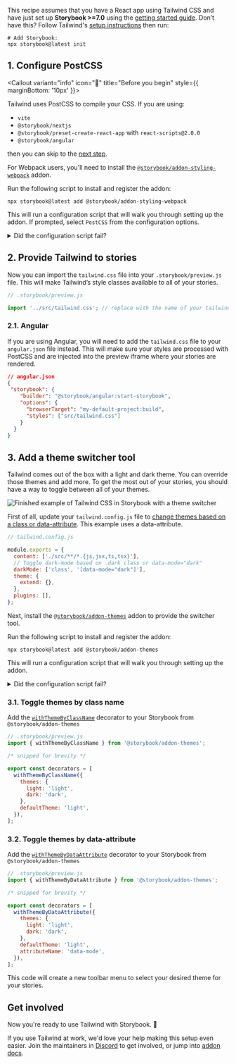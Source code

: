 <Callout variant="neutral" icon="ℹ️" title="Prerequisites">

This recipe assumes that you have a React app using Tailwind CSS and have just set up **Storybook >=7.0** using the [getting started guide](/docs/react/get-started/install). Don’t have this? Follow Tailwind's [setup instructions](https://tailwindcss.com/docs/installation) then run:

```shell
# Add Storybook:
npx storybook@latest init
```

</Callout>

## 1. Configure PostCSS


<Callout variant="info" icon="📣" title="Before you begin" style={{ marginBottom: '10px' }}>

Tailwind uses PostCSS to compile your CSS. If you are using:
-  `vite`
-  `@storybook/nextjs`
-  `@storybook/preset-create-react-app` with `react-scripts@2.0.0`
-  `@storybook/angular`
  
then you can skip to the [next step](#2-provide-tailwind-to-stories).

</Callout>



For Webpack users, you'll need to install the [`@storybook/addon-styling-webpack`](https://storybook.js.org/addons/@storybook/addon-styling-webpack) addon.

Run the following script to install and register the addon:

```shell
npx storybook@latest add @storybook/addon-styling-webpack
```

This will run a configuration script that will walk you through setting up the addon. If prompted, select `PostCSS` from the configuration options.

<details>
  <summary>Did the configuration script fail?</summary>
  <p>Under the hood, this runs <code>npx @storybook/auto-config styling</code> which should read your project and try to configure your Storybook Webpack for your desired tools. If running that command directly does not solve your problem, please file a bug on the <a href="https://github.com/storybookjs/auto-config/issues/new?assignees=&labels=bug&projects=&template=bug_report.md&title=%5BBug%5D" target="_blank">@storybook/auto-config</a> repository for that we can make this good as can be. You can find manual configuration instruction for PostCSS <a href="https://github.com/storybookjs/addon-styling-webpack" target="_blank">here</a>.</p>
</details>

## 2. Provide Tailwind to stories

Now you can import the `tailwind.css` file into your `.storybook/preview.js` file. This will make Tailwind’s style classes available to all of your stories.

```js
// .storybook/preview.js

import '../src/tailwind.css'; // replace with the name of your tailwind css file
```

### 2.1. Angular

If you are using Angular, you will need to add the `tailwind.css` file to your `angular.json` file instead. This will make sure your styles are processed with PostCSS and are injected into the preview iframe where your stories are rendered.

```json
// angular.json
{
 "storybook": {
    "builder": "@storybook/angular:start-storybook",
    "options": {
      "browserTarget": "my-default-project:build",
      "styles": ["src/tailwind.css"]
    }
  } 
}
```

## 3. Add a theme switcher tool

Tailwind comes out of the box with a light and dark theme. You can override those themes and add more. To get the most out of your stories, you should have a way to toggle between all of your themes.

![Finished example of Tailwind CSS in Storybook with a theme switcher](https://user-images.githubusercontent.com/18172605/208201389-1f448dbb-978c-442e-9d6b-7bf3fea63e64.gif)

First of all, update your `tailwind.config.js` file to [change themes based on a class or data-attribute](https://tailwindcss.com/docs/dark-mode#customizing-the-class-name). This example uses a data-attribute.

```js
// tailwind.config.js

module.exports = {
  content: ['./src/**/*.{js,jsx,ts,tsx}'],
  // Toggle dark-mode based on .dark class or data-mode="dark"
  darkMode: ['class', '[data-mode="dark"]'],
  theme: {
    extend: {},
  },
  plugins: [],
};
```

Next, install the [`@storybook/addon-themes`](https://storybook.js.org/addons/@storybook/addon-themes/) addon to provide the switcher tool.

Run the following script to install and register the addon:

```shell
npx storybook@latest add @storybook/addon-themes
```

This will run a configuration script that will walk you through setting up the addon.

<details>
  <summary>Did the configuration script fail?</summary>
  <p>Under the hood, this runs <code>npx @storybook/auto-config themes</code> which should read your project and try to configure your Storybook with the correct decorator. If running that command directly does not solve your problem, please file a bug on the <a href="https://github.com/storybookjs/auto-config/issues/new?assignees=&labels=bug&projects=&template=bug_report.md&title=%5BBug%5D" target="_blank">@storybook/auto-config</a> repository for that we can make this good as can be. To manually add this addon, install it then add it to the addons array in your `.storybook/main.ts`</p>
</details>

### 3.1. Toggle themes by class name

Add the [`withThemeByClassName`](https://github.com/storybookjs/addon-themes/blob/main/code/addons/themes/docs/api.md#withthemebyclassname) decorator to your Storybook from `@storybook/addon-themes`

```js
// .storybook/preview.js
import { withThemeByClassName } from '@storybook/addon-themes';

/* snipped for brevity */

export const decorators = [
  withThemeByClassName({
    themes: {
      light: 'light',
      dark: 'dark',
    },
    defaultTheme: 'light',
  }),
];
```

### 3.2. Toggle themes by data-attribute

Add the [`withThemeByDataAttribute`](https://github.com/storybookjs/addon-themes/blob/main/code/addons/themes/docs/api.md#withthemebydataattribute) decorator to your Storybook from `@storybook/addon-themes`

```js
// .storybook/preview.js
import { withThemeByDataAttribute } from '@storybook/addon-themes';

/* snipped for brevity */

export const decorators = [
  withThemeByDataAttribute({
    themes: {
      light: 'light',
      dark: 'dark',
    },
    defaultTheme: 'light',
    attributeName: 'data-mode',
  }),
];
```

This code will create a new toolbar menu to select your desired theme for your stories.

## Get involved

Now you're ready to use Tailwind with Storybook. 🎉

If you use Tailwind at work, we'd love your help making this setup even easier. Join the maintainers in [Discord](https://discord.gg/storybook) to get involved, or jump into [addon docs](/docs/react/addons/introduction).
